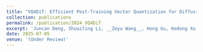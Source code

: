 ```yaml
---
title: "VQ4DiT: Efficient Post-Training Vector Quantization for Diffusion Transformers"
collection: publications
permalink: /publication/2024_VQ4DiT
excerpt: 'Juncan Deng, Shuaiting Li, __Zeyu Wang__, Hong Gu, Kedong Xu, Kejie Huang'
date: 2025-07-05
venue: '(Under Review)'
---
```

